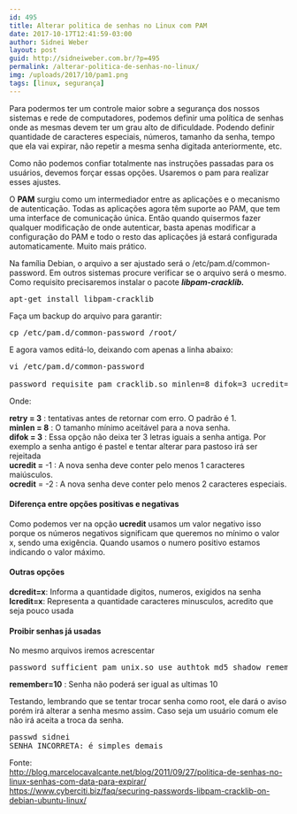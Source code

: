 ```yaml
---
id: 495
title: Alterar politica de senhas no Linux com PAM
date: 2017-10-17T12:41:59-03:00
author: Sidnei Weber
layout: post
guid: http://sidneiweber.com.br/?p=495
permalink: /alterar-politica-de-senhas-no-linux/
img: /uploads/2017/10/pam1.png
tags: [linux, segurança]
---
```

Para podermos ter um controle maior sobre a segurança dos nossos sistemas e rede de computadores, podemos definir uma política de senhas onde as mesmas devem ter um grau alto de dificuldade. Podendo definir quantidade de caracteres especiais, números, tamanho da senha, tempo que ela vai expirar, não repetir a mesma senha digitada anteriormente, etc.

Como não podemos confiar totalmente nas instruções passadas para os usuários, devemos forçar essas opções. Usaremos o pam para realizar esses ajustes.

O **PAM** surgiu como um intermediador entre as aplicações e o mecanismo de autenticação. Todas as aplicações agora têm suporte ao PAM, que tem uma interface de comunicação única. Então quando quisermos fazer qualquer modificação de onde autenticar, basta apenas modificar a configuração do PAM e todo o resto das aplicações já estará configurada automaticamente. Muito mais prático.

Na família Debian, o arquivo a ser ajustado será o /etc/pam.d/common-password. Em outros sistemas procure verificar se o arquivo será o mesmo. Como requisito precisaremos instalar o pacote _**libpam-cracklib.**_

<pre class="lang:default decode:true">apt-get install libpam-cracklib</pre>

Faça um backup do arquivo para garantir:

<pre class="lang:sh decode:true ">cp /etc/pam.d/common-password /root/</pre>

E agora vamos editá-lo, deixando com apenas a linha abaixo:

<pre class="lang:sh decode:true ">vi /etc/pam.d/common-password

password requisite pam_cracklib.so minlen=8 difok=3 ucredit=-1 ocredit=-1 retry=3</pre>

Onde:

**retry = 3** : tentativas antes de retornar com erro. O padrão é 1.  
**minlen = 8** : O tamanho mínimo aceitável para a nova senha.  
**difok = 3** : Essa opção não deixa ter 3 letras iguais a senha antiga. Por exemplo a senha antigo é pastel e tentar alterar para pastoso irá ser rejeitada  
**ucredit =** -1 : A nova senha deve conter pelo menos 1 caracteres maiúsculos.  
**ocredit** = -2 : A nova senha deve conter pelo menos 2 caracteres especiais.

#### Diferença entre opções positivas e negativas

Como podemos ver na opção **ucredit** usamos um valor negativo isso porque os números negativos significam que queremos no mínimo o valor x, sendo uma exigência. Quando usamos o numero positivo estamos indicando o valor máximo.

#### Outras opções

**dcredit=x**: Informa a quantidade digitos, numeros, exigidos na senha  
**lcredit=x**: Representa a quantidade caracteres minusculos, acredito que seja pouco usada

#### Proibir senhas já usadas

No mesmo arquivos iremos acrescentar

<pre class="lang:sh decode:true ">password sufficient pam_unix.so use_authtok md5 shadow remember=10</pre>

**remember=10** : Senha não poderá ser igual as ultimas 10

Testando, lembrando que se tentar trocar senha como root, ele dará o aviso porém irá alterar a senha mesmo assim. Caso seja um usuário comum ele não irá aceita a troca da senha.

<pre class="lang:sh decode:true ">passwd sidnei
SENHA INCORRETA: é simples demais</pre>

Fonte:  
<a href="http://blog.marcelocavalcante.net/blog/2011/09/27/politica-de-senhas-no-linux-senhas-com-data-para-expirar/" target="_blank" rel="noopener">http://blog.marcelocavalcante.net/blog/2011/09/27/politica-de-senhas-no-linux-senhas-com-data-para-expirar/</a>  
<a href="https://www.cyberciti.biz/faq/securing-passwords-libpam-cracklib-on-debian-ubuntu-linux/" target="_blank" rel="noopener">https://www.cyberciti.biz/faq/securing-passwords-libpam-cracklib-on-debian-ubuntu-linux/</a>
